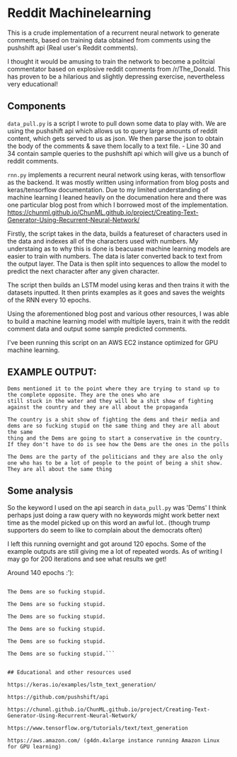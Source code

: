 # Reddit Machinelearning

This is a crude implementation of a recurrent neural network to generate comments, based on training data obtained from comments using the pushshift api (Real user's Reddit comments).

I thought it would be amusing to train the network to become a politcial commentator based on explosive reddit comments from /r/The_Donald. This has proven to be a hilarious and slightly depressing exercise, nevertheless very educational!


## Components
`data_pull.py` is a script I wrote to pull down some data to play with. We are using the pushshift api which allows us to query large amounts of reddit content, which gets served to us as json. We then parse the json to obtain the body of the comments & save them locally to a text file. - Line 30 and 34 contain sample queries to the pushshift api which will give us a bunch of reddit comments.

`rnn.py` implements a recurrent neural network using keras, with tensorflow as the backend. It was mostly written using information from blog posts and keras/tensorflow documentation. Due to my limited understanding of machine learning I leaned heavily on the documenation here and there was one particular blog post from which I borrowed most of the implementation. 
https://chunml.github.io/ChunML.github.io/project/Creating-Text-Generator-Using-Recurrent-Neural-Network/

Firstly, the script takes in the data, builds a featureset of characters used in the data and indexes all of the characters used with numbers. My understaing as to why this is done is beacuase machine learning models are easier to train with numbers. The data is later converted back to text from the output layer. The Data is then split into sequences to allow the model to predict the next character after any given character.

The script then builds an LSTM model using keras and then trains it with the datasets inputted. It then prints examples as it goes and saves the weights of the RNN every 10 epochs.

Using the aforementioned blog post and various other resources, I was able to build a machine learning model with multiple layers, train it with the reddit comment data and output some sample predicted comments.

I've been running this script on an AWS EC2 instance optimized for GPU machine learning.


## EXAMPLE OUTPUT:
```
Dems mentioned it to the point where they are trying to stand up to the complete opposite. They are the ones who are
still stuck in the water and they will be a shit show of fighting against the country and they are all about the propaganda

The country is a shit show of fighting the dems and their media and dems are so fucking stupid on the same thing and they are all about the same
thing and the Dems are going to start a conservative in the country.  If they don't have to do is see how the Dems are the ones in the polls

The Dems are the party of the politicians and they are also the only one who has to be a lot of people to the point of being a shit show.  They are all about the same thing
```

## Some analysis

So the keyword I used on the api search in `data_pull.py` was 'Dems' I think perhaps just doing a raw query with no keywords might work better next time as the model picked up on this word an awful lot.. (though trump supporters do seem to like to complain about the democrats often)

I left this running overnight and got around 120 epochs. Some of the example outputs are still giving me a lot of repeated words. As of writing I may go for 200 iterations and see what results we get!

Around 140 epochs :'):
```The Dems are so fucking stupid.

The Dems are so fucking stupid.

The Dems are so fucking stupid.

The Dems are so fucking stupid.

The Dems are so fucking stupid.

The Dems are so fucking stupid.

The Dems are so fucking stupid.```


## Educational and other resources used

https://keras.io/examples/lstm_text_generation/

https://github.com/pushshift/api

https://chunml.github.io/ChunML.github.io/project/Creating-Text-Generator-Using-Recurrent-Neural-Network/

https://www.tensorflow.org/tutorials/text/text_generation

https://aws.amazon.com/ (g4dn.4xlarge instance running Amazon Linux for GPU learning)

